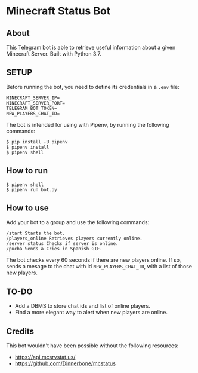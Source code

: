 # Minecraft Status Bot

## About

This Telegram bot is able to retrieve useful information about a given Minecraft Server. Built with Python 3.7.

## SETUP

Before running the bot, you need to define its credentials in a `.env` file:

```
MINECRAFT_SERVER_IP=
MINECRAFT_SERVER_PORT=
TELEGRAM_BOT_TOKEN=
NEW_PLAYERS_CHAT_ID=
```

The bot is intended for using with Pipenv, by running the following commands:

```
$ pip install -U pipenv
$ pipenv install
$ pipenv shell
```

## How to run

```
$ pipenv shell
$ pipenv run bot.py
```


## How to use

Add your bot to a group and use the following commands:

```
/start Starts the bot.
/players_online Retrieves players currently online.
/server_status Checks if server is online.
/pucha Sends a Cries in Spanish GIF.
```

The bot checks every 60 seconds if there are new players online. If so, sends a mesage to the chat with id `NEW_PLAYERS_CHAT_ID`, with a list of those new players. 

## TO-DO

- Add a DBMS to store chat ids and list of online players.
- Find a more elegant way to alert when new players are online.


## Credits

This bot wouldn't have been possible without the following resources:

- https://api.mcsrvstat.us/
- https://github.com/Dinnerbone/mcstatus

